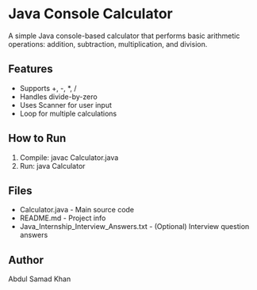 
# Java Console Calculator

A simple Java console-based calculator that performs basic arithmetic operations: addition, subtraction, multiplication, and division.

## Features
- Supports +, -, *, /
- Handles divide-by-zero
- Uses Scanner for user input
- Loop for multiple calculations

## How to Run
1. Compile: javac Calculator.java
2. Run: java Calculator

## Files
- Calculator.java - Main source code
- README.md - Project info
- Java_Internship_Interview_Answers.txt - (Optional) Interview question answers

## Author
Abdul Samad Khan
